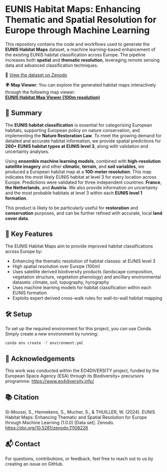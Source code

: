 # EUNIS Habitat Maps: Enhancing Thematic and Spatial Resolution for Europe through Machine Learning

This repository contains the code and workflows used to generate the **EUNIS Habitat Maps** dataset, a machine learning-based enhancement of the existing EUNIS habitat classification across Europe. The pipeline increases both **spatial** and **thematic resolution**, leveraging remote sensing data and advanced classification techniques.

📄 [View the dataset on Zenodo](https://zenodo.org/records/11108226)


🌍 **Map Viewer**: You can explore the generated habitat maps interactively through the following map viewer:  
[**EUNIS Habitat Map Viewer (100m resolution)**](https://sarasi-moussi.users.earthengine.app/view/eunishabitats100m)


## 📜 Summary

The **EUNIS habitat classification** is essential for categorising European habitats, supporting European policy on nature conservation, and implementing the **Nature Restoration Law**. To meet the growing demand for detailed and accurate habitat information, we provide spatial predictions for **260+ EUNIS habitat types at EUNIS level 3**, along with validation and uncertainty analyses.

Using **ensemble machine learning models**, combined with **high-resolution satellite imagery** and other **climatic**, **terrain**, and **soil variables**, we produced a European habitat map at a **100-meter resolution**. This map indicates the most likely EUNIS habitat at level 3 for every location across Europe. Predictions were validated for three independent countries: **France**, **the Netherlands**, and **Austria**. We also provide information on uncertainty and the most probable habitats at level 3 within each **EUNIS level 1 formation**. 

This product is likely to be particularly useful for **restoration** and **conservation** purposes, and can be further refined with accurate, local **land cover data**.


## 🧠 Key Features

The EUNIS Habitat Maps aim to provide improved habitat classifications across Europe by:
- Enhancing the thematic resolution of habitat classes: at EUNIS level 3
- High spatial resolution over Europe (100m)
- Uses satellite derived biodiversity products (landscape composition, vegetation structure, vegetation phenology) and ancillary environmental datasets: climate, soil, topography, hyrography
- Uses machine learning models for habitat classification within each EUNIS formation 
- Exploits expert derived cross-walk rules for wall-to-wall habitat mapping


## 🛠️ Setup

To set up the required environment for this project, you can use Conda. Simply create a new environment by running:

```bash
conda env create -f environment.yml

```

## 🤝 Acknowledgements
This work was conducted within the EO4DIVERSITY project, funded by the European Space Agency (ESA) through its Biodiversity+ precursors programme: https://www.eo4diversity.info/


## 📚 Citation
Si-Moussi, S., Hennekens, S., Mucher, S., & THUILLER, W. (2024). EUNIS Habitat Maps: Enhancing Thematic and Spatial Resolution for Europe through Machine Learning (1.0.0) [Data set]. Zenodo. https://doi.org/10.5281/zenodo.11108226


## 📬 Contact
For questions, contributions, or feedback, feel free to reach out to us by creating an issue on GitHub.
 